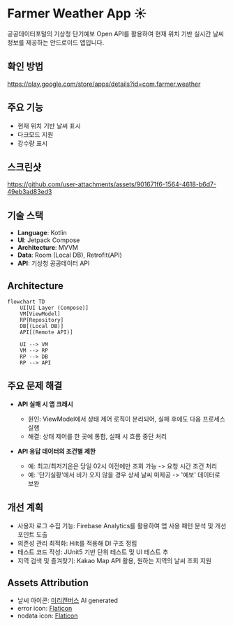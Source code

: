 # Farmer Weather App ☀️

공공데이터포털의 기상청 단기예보 Open API를 활용하여 현재 위치 기반 실시간 날씨 정보를 제공하는 안드로이드 앱입니다.

## 확인 방법
https://play.google.com/store/apps/details?id=com.farmer.weather

## 주요 기능
- 현재 위치 기반 날씨 표시
- 다크모드 지원
- 강수량 표시

## 스크린샷
https://github.com/user-attachments/assets/901671f6-1564-4618-b6d7-49eb3ad83ed3

## 기술 스택
- **Language**: Kotlin
- **UI**: Jetpack Compose
- **Architecture**: MVVM
- **Data**: Room (Local DB), Retrofit(API)
- **API**: 기상청 공공데이터 API

## Architecture
```mermaid
flowchart TD
    UI[UI Layer (Compose)]
    VM[ViewModel]
    RP[Repository]
    DB[(Local DB)]
    API[(Remote API)]

    UI --> VM
    VM --> RP
    RP --> DB
    RP --> API

```

## 주요 문제 해결
- **API 실패 시 앱 크래시**
  - 원인: ViewModel에서 상태 제어 로직이 분리되어, 실패 후에도 다음 프로세스 실행
  - 해결: 상태 제어를 한 곳에 통합, 실패 시 흐름 중단 처리

- **API 응답 데이터의 조건별 제한**
  - 예: 최고/최저기온은 당일 02시 이전에만 조회 가능 -> 요청 시간 조건 처리
  - 예: '단기실황'에서 비가 오지 않을 경우 상세 날씨 미제공 -> '예보' 데이터로 보완

## 개선 계획
- 사용자 로그 수집 기능: Firebase Analytics를 활용하여 앱 사용 패턴 분석 및 개선 포인트 도출
- 의존성 관리 최적화: Hilt를 적용해 DI 구조 정립
- 테스트 코드 작성: JUnit5 기반 단위 테스트 및 UI 테스트 추
- 지역 검색 및 즐겨찾기: Kakao Map API 활용, 원하는 지역의 날씨 조회 지원

## Assets Attribution
- 날씨 아이콘: [미리캔버스](https://www.miricanvas.com/) AI generated
- error icon: [Flaticon](https://www.flaticon.com/free-icons/cross)
- nodata icon: [Flaticon](https://www.flaticon.com/free-icons/cancel)


